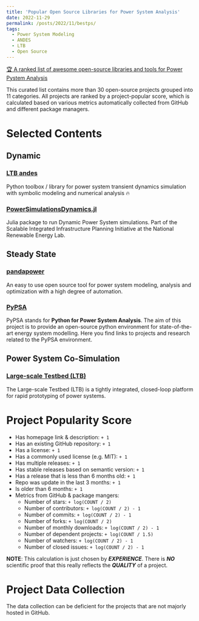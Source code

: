```yaml
---
title: 'Popular Open Source Libraries for Power System Analysis'
date: 2022-11-29
permalink: /posts/2022/11/bestps/
tags:
  - Power System Modeling
  - ANDES
  - LTB
  - Open Source
---
```

[🏆 A ranked list of awesome open-source libraries and tools for Power Pystem Analysis](https://github.com/jinningwang/best-of-ps)

This curated list contains more than 30 open-source projects grouped into 11 categories. All projects are ranked by a project-popular score, which is calculated based on various metrics automatically collected from GitHub and different package managers.

# Selected Contents

## Dynamic

### [LTB andes](https://github.com/cuihantao/andes)

Python toolbox / library for power system transient dynamics simulation with symbolic modeling and numerical analysis 🔥

### [PowerSimulationsDynamics.jl](https://github.com/nrel-siip/powersimulationsdynamics.jl)

Julia package to run Dynamic Power System simulations. Part of the Scalable Integrated Infrastructure Planning Initiative at the National Renewable Energy Lab.

## Steady State

### **[pandapower](https://www.pandapower.org/)**

An easy to use open source tool for power system modeling, analysis and optimization with a high degree of automation.

### **[PyPSA](https://pypsa.org/)**

PyPSA stands for **Python for Power System Analysis**. The aim of this project is to provide an open-source python environment for state-of-the-art energy system modelling. Here you find links to projects and research related to the PyPSA environment.

## Power System Co-Simulation

### **[Large-scale Testbed (LTB)](https://github.com/CURENT/ltb2)**

The Large-scale Testbed (LTB) is a tightly integrated, closed-loop platform for rapid prototyping of power systems.

# Project Popularity Score

- Has homepage link & description: `+ 1`
- Has an existing GitHub repository: `+ 1`
- Has a license: `+ 1`
- Has a commonly used license (e.g. MIT): `+ 1`
- Has multiple releases: `+ 1`
- Has stable releases based on semantic version: `+ 1`
- Has a release that is less than 6 months old: `+ 1`
- Repo was update in the last 3 months: `+ 1`
- Is older than 6 months: `+ 1`
- Metrics from GitHub & package mangers:
  - Number of stars: `+ log(COUNT / 2)`
  - Number of contributors: `+ log(COUNT / 2) - 1`
  - Number of commits: `+ log(COUNT / 2) - 1`
  - Number of forks: `+ log(COUNT / 2)`
  - Number of monthly downloads: `+ log(COUNT / 2) - 1`
  - Number of dependent projects: `+ log(COUNT / 1.5)`
  - Number of watchers: `+ log(COUNT / 2) - 1`
  - Number of closed issues: `+ log(COUNT / 2) - 1`

**NOTE**: This calculation is just chosen by ***EXPERIENCE***. There is ***NO*** scientific proof that this really reflects the ***QUALITY*** of a project.

# Project Data Collection

The data collection can be deficient for the projects that are not majorly hosted in GitHub.
